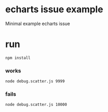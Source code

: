 # echarts issue example
Minimal example echarts issue

# run
```
npm install
```

### works
```
node debug.scatter.js 9999 
```

### fails
```
node debug.scatter.js 10000
```
